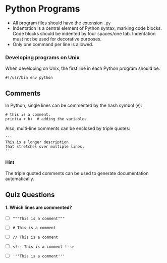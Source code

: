 
# Python Programs

* All program files should have the extension `.py`
* Indentation is a central element of Python syntax, marking code blocks. Code blocks should be indented by four spaces/one tab. Indentation must not be used for decorative purposes.
* Only one command per line is allowed.

### Developing programs on Unix

When developing on Unix, the first line in each Python program should be:

    #!/usr/bin env python


## Comments

In Python, single lines can be commented by the hash symbol (`#`):

    # this is a comment.
    print(a + b)  # adding the variables

Also, multi-line comments can be enclosed by triple quotes:

    '''
    This is a longer description
    that stretches over multiple lines.
    '''

#### Hint
The triple quoted comments can be used to generate documentation automatically. 

## Quiz Questions

#### 1. Which lines are commented?

- [ ] `"""This is a comment"""`
- [ ] `# This is a comment`
- [ ] `// This is a comment`
- [ ] `<!-- This is a comment !-->`
- [ ] `'''This is a comment'''`

